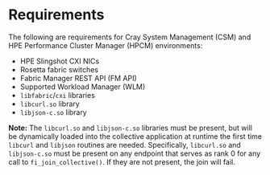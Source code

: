 # Requirements

The following are requirements for Cray System Management (CSM) and HPE Performance Cluster Manager (HPCM) environments:

- HPE Slingshot CXI NICs
- Rosetta fabric switches
- Fabric Manager REST API (FM API)
- Supported Workload Manager (WLM)
- `libfabric`/`cxi` libraries
- `libcurl.so` library
- `libjson-c.so` library

**Note:** The `libcurl.so` and `libjson-c.so` libraries must be present, but will be dynamically loaded into the collective application at runtime the first time `libcurl` and `libjson` routines are needed. Specifically, `libcurl.so` and `libjson-c.so` must be present on any endpoint that serves as rank 0 for any call to `fi_join_collective()`.
If they are not present, the join will fail.
